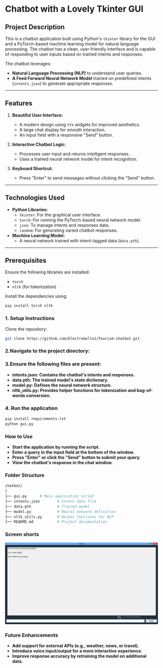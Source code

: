 # Chatbot with a Lovely Tkinter GUI

## Project Description
This is a chatbot application built using Python's `tkinter` library for the GUI and a PyTorch-based machine learning model for natural language processing. The chatbot has a clean, user-friendly interface and is capable of responding to user inputs based on trained intents and responses.

The chatbot leverages:
- **Natural Language Processing (NLP)** to understand user queries.
- **A Feed Forward Neural Network Model** trained on predefined intents (`intents.json`) to generate appropriate responses.

---

## Features
1. **Beautiful User Interface:**
   - A modern design using `ttk` widgets for improved aesthetics.
   - A large chat display for smooth interaction.
   - An input field with a responsive "Send" button.

2. **Interactive Chatbot Logic:**
   - Processes user input and returns intelligent responses.
   - Uses a trained neural network model for intent recognition.

3. **Keyboard Shortcut:**
   - Press "Enter" to send messages without clicking the "Send" button.

---

## Technologies Used
- **Python Libraries:**
  - `tkinter`: For the graphical user interface.
  - `torch`: For running the PyTorch-based neural network model.
  - `json`: To manage intents and responses data.
  - `random`: For generating varied chatbot responses.
- **Machine Learning Model:**
  - A neural network trained with intent-tagged data (`data.pth`).

---

## Prerequisites
Ensure the following libraries are installed:
- `torch`
- `nltk` (for tokenization)

Install the dependencies using:
```bash
pip install torch nltk
```
### 1. Setup Instructions
Clone the repository:
```bash
git clone https://github.com/Electrobello1/Tourism-chatbot.git
```
### 2.Navigate to the project directory:

### 3.Ensure the following files are present:

- **intents.json: Contains the chatbot's intents and responses.**
- **data.pth: The trained model's state dictionary.**
- **model.py: Defines the neural network structure.**
- **nltk_utils.py: Provides helper functions for tokenization and bag-of-words conversion.**
### 4. Run the application


```bash
pip install requirements.txt
python gui.py
```

### How to Use
- **Start the application by running the script.**
- **Enter a query in the input field at the bottom of the window.**
- **Press "Enter" or click the "Send" button to submit your query.**
- **View the chatbot's response in the chat window.**

### Folder Structure
```bash
chatbot/
│
├── gui.py      # Main application script
├── intents.json        # Intent data file
├── data.pth            # Trained model
├── model.py            # Neural network definition
├── nltk_utils.py       # Helper functions for NLP
├── README.md           # Project documentation
```
### Screen shorts
![Chatbot UI](bot.png)


### Future Enhancements
- **Add support for external APIs (e.g., weather, news, or travel).**
- **Introduce voice input/output for a more interactive experience.**
- **Improve response accuracy by retraining the model on additional data.**